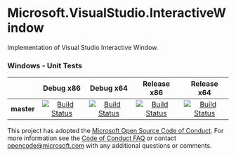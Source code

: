 # Microsoft.VisualStudio.InteractiveWindow

Implementation of Visual Studio Interactive Window. 

[//]: # (Begin current test results)

### Windows - Unit Tests
||Debug x86|Debug x64|Release x86|Release x64|
|:--:|:--:|:--:|:--:|:--:|
|**master**|[![Build Status](http://dotnet-ci.cloudapp.net/job/dotnet_interactive-window/job/master/job/windows_debug_unit32/badge/icon)](http://dotnet-ci.cloudapp.net/job/dotnet_interactive-window/job/master/job/windows_debug_unit32/)|[![Build Status](http://dotnet-ci.cloudapp.net/job/dotnet_interactive-window/job/master/job/windows_debug_unit64/badge/icon)](http://dotnet-ci.cloudapp.net/job/dotnet_interactive-window/job/master/job/windows_debug_unit64/)|[![Build Status](http://dotnet-ci.cloudapp.net/job/dotnet_interactive-window/job/master/job/windows_release_unit32/badge/icon)](http://dotnet-ci.cloudapp.net/job/dotnet_interactive-window/job/master/job/windows_release_unit32/)|[![Build Status](http://dotnet-ci.cloudapp.net/job/dotnet_interactive-window/job/master/job/windows_release_unit64/badge/icon)](http://dotnet-ci.cloudapp.net/job/dotnet_interactive-window/job/master/job/windows_release_unit64/)

[//]: # (End current test results)

This project has adopted the [Microsoft Open Source Code of Conduct](https://opensource.microsoft.com/codeofconduct/).  For more information see the [Code of Conduct FAQ](https://opensource.microsoft.com/codeofconduct/faq/) or contact [opencode@microsoft.com](mailto:opencode@microsoft.com) with any additional questions or comments.

